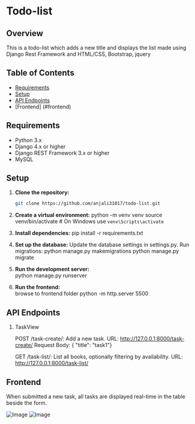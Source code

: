 # Todo-list

## Overview

This is a todo-list which adds a new title and displays the list made using Django Rest Framework and HTML/CSS, Bootstrap, jquery

## Table of Contents

- [Requirements](#requirements)
- [Setup](#setup)
- [API Endpoints](#api-endpoints)
- [Frontend] (#frontend)

## Requirements

- Python 3.x
- Django 4.x or higher
- Django REST Framework 3.x or higher
- MySQL

## Setup

1. **Clone the repository:**
   ```bash
   git clone https://github.com/anjali31017/todo-list.git
   
2. **Create a virtual environment:**
    python -m venv venv
    source venv/bin/activate # On Windows use `venv\Scripts\activate`

3. **Install dependencies:**
    pip install -r requirements.txt

4. **Set up the database:**
    Update the database settings in settings.py.
    Run migrations:
        python manage.py makemigrations
        python manage.py migrate

5. **Run the development server:**  
    python manage.py runserver

6. **Run the frontend:**  
    browse to frontend folder
    python -m http.server 5500

## API Endpoints

1. TaskView

    POST /task-create/: Add a new task.
        URL: http://127.0.0.1:8000/task-create/
        Request Body: { "title": "task1"}

    GET /task-list/: List all books, optionally filtering by availability.
        URL: http://127.0.0.1:8000/task-list/


## Frontend

When submitted a new task, all tasks are displayed real-time in the table beside the form.

![Image](images/1.png)
![Image](images/2.png)



